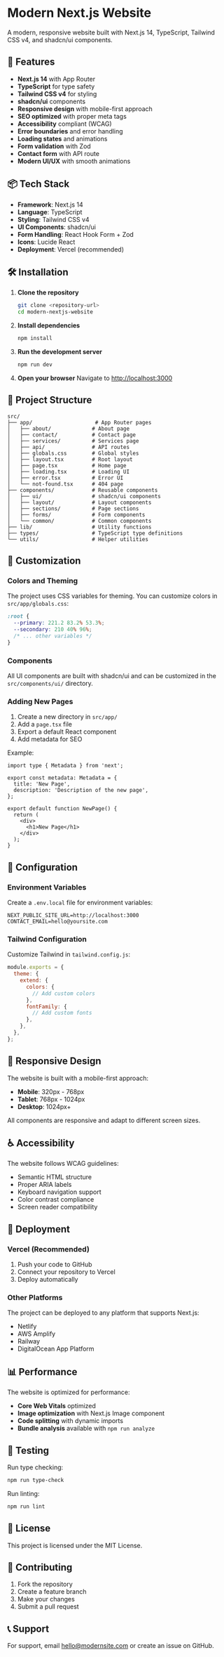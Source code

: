 # Modern Next.js Website

A modern, responsive website built with Next.js 14, TypeScript, Tailwind CSS v4, and shadcn/ui components.

## 🚀 Features

- **Next.js 14** with App Router
- **TypeScript** for type safety
- **Tailwind CSS v4** for styling
- **shadcn/ui** components
- **Responsive design** with mobile-first approach
- **SEO optimized** with proper meta tags
- **Accessibility** compliant (WCAG)
- **Error boundaries** and error handling
- **Loading states** and animations
- **Form validation** with Zod
- **Contact form** with API route
- **Modern UI/UX** with smooth animations

## 📦 Tech Stack

- **Framework**: Next.js 14
- **Language**: TypeScript
- **Styling**: Tailwind CSS v4
- **UI Components**: shadcn/ui
- **Form Handling**: React Hook Form + Zod
- **Icons**: Lucide React
- **Deployment**: Vercel (recommended)

## 🛠️ Installation

1. **Clone the repository**
   ```bash
   git clone <repository-url>
   cd modern-nextjs-website
   ```

2. **Install dependencies**
   ```bash
   npm install
   ```

3. **Run the development server**
   ```bash
   npm run dev
   ```

4. **Open your browser**
   Navigate to [http://localhost:3000](http://localhost:3000)

## 📁 Project Structure

```
src/
├── app/                    # App Router pages
│   ├── about/             # About page
│   ├── contact/           # Contact page
│   ├── services/          # Services page
│   ├── api/               # API routes
│   ├── globals.css        # Global styles
│   ├── layout.tsx         # Root layout
│   ├── page.tsx           # Home page
│   ├── loading.tsx        # Loading UI
│   ├── error.tsx          # Error UI
│   └── not-found.tsx      # 404 page
├── components/            # Reusable components
│   ├── ui/                # shadcn/ui components
│   ├── layout/            # Layout components
│   ├── sections/          # Page sections
│   ├── forms/             # Form components
│   └── common/            # Common components
├── lib/                   # Utility functions
├── types/                 # TypeScript type definitions
└── utils/                 # Helper utilities
```

## 🎨 Customization

### Colors and Theming

The project uses CSS variables for theming. You can customize colors in `src/app/globals.css`:

```css
:root {
  --primary: 221.2 83.2% 53.3%;
  --secondary: 210 40% 96%;
  /* ... other variables */
}
```

### Components

All UI components are built with shadcn/ui and can be customized in the `src/components/ui/` directory.

### Adding New Pages

1. Create a new directory in `src/app/`
2. Add a `page.tsx` file
3. Export a default React component
4. Add metadata for SEO

Example:
```tsx
import type { Metadata } from 'next';

export const metadata: Metadata = {
  title: 'New Page',
  description: 'Description of the new page',
};

export default function NewPage() {
  return (
    <div>
      <h1>New Page</h1>
    </div>
  );
}
```

## 🔧 Configuration

### Environment Variables

Create a `.env.local` file for environment variables:

```env
NEXT_PUBLIC_SITE_URL=http://localhost:3000
CONTACT_EMAIL=hello@yoursite.com
```

### Tailwind Configuration

Customize Tailwind in `tailwind.config.js`:

```js
module.exports = {
  theme: {
    extend: {
      colors: {
        // Add custom colors
      },
      fontFamily: {
        // Add custom fonts
      },
    },
  },
};
```

## 📱 Responsive Design

The website is built with a mobile-first approach:

- **Mobile**: 320px - 768px
- **Tablet**: 768px - 1024px
- **Desktop**: 1024px+

All components are responsive and adapt to different screen sizes.

## ♿ Accessibility

The website follows WCAG guidelines:

- Semantic HTML structure
- Proper ARIA labels
- Keyboard navigation support
- Color contrast compliance
- Screen reader compatibility

## 🚀 Deployment

### Vercel (Recommended)

1. Push your code to GitHub
2. Connect your repository to Vercel
3. Deploy automatically

### Other Platforms

The project can be deployed to any platform that supports Next.js:

- Netlify
- AWS Amplify
- Railway
- DigitalOcean App Platform

## 📊 Performance

The website is optimized for performance:

- **Core Web Vitals** optimized
- **Image optimization** with Next.js Image component
- **Code splitting** with dynamic imports
- **Bundle analysis** available with `npm run analyze`

## 🧪 Testing

Run type checking:
```bash
npm run type-check
```

Run linting:
```bash
npm run lint
```

## 📄 License

This project is licensed under the MIT License.

## 🤝 Contributing

1. Fork the repository
2. Create a feature branch
3. Make your changes
4. Submit a pull request

## 📞 Support

For support, email hello@modernsite.com or create an issue on GitHub.